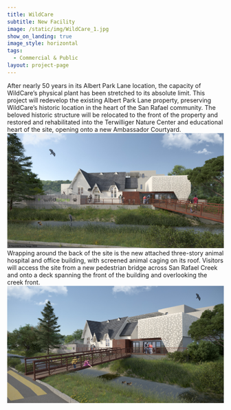 ```yaml
---
title: WildCare
subtitle: New Facility
image: /static/img/WildCare_1.jpg
show_on_landing: true
image_style: horizontal
tags:
  - Commercial & Public
layout: project-page
---
```


After nearly 50 years in its Albert Park Lane location, the capacity of WildCare’s physical plant has been stretched to its absolute limit. This project will redevelop the existing Albert Park Lane property, preserving WildCare’s historic location in the heart of the San Rafael community. The beloved historic structure will be relocated to the front of the property and restored and rehabilitated into the Terwilliger Nature Center and educational heart of the site, opening onto a new Ambassador Courtyard.
![](/static/img/WildCare_1.jpg)Wrapping around the back of the site is the new attached three-story animal hospital and office building, with screened animal caging on its roof. Visitors will access the site from a new pedestrian bridge across San Rafael Creek and onto a deck spanning the front of the building and overlooking the creek front.![](/static/img/WildCare_2.jpg)
